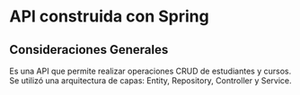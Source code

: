 # API construida con Spring


## Consideraciones Generales

Es una API que permite realizar operaciones CRUD de estudiantes y cursos.
Se utilizó una arquitectura de capas: Entity, Repository, Controller y Service.
